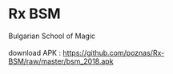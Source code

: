 # Rx BSM

Bulgarian School of Magic
<br><br>
download APK : https://github.com/poznas/Rx-BSM/raw/master/bsm_2018.apk